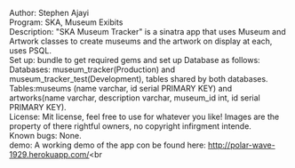 Author: Stephen Ajayi<br />
Program: SKA, Museum Exibits <br />
Description: "SKA Museum Tracker" is a sinatra app that uses Museum and Artwork classes to create museums and the artwork on display at each, uses PSQL.<br />
Set up: bundle to get required gems and set up Database as follows:<br />
  Databases: museum_tracker(Production) and museum_tracker_test(Development), tables shared by both databases.<br />
  Tables:museums (name varchar, id serial PRIMARY KEY) and artworks(name varchar, description varchar, museum_id int, id serial PRIMARY KEY).<br />
License: Mit license, feel free to use for whatever you like! Images are the property of there rightful owners, no copyright infirgment intende.<br /> 
Known bugs: None. <br />
demo: A working demo of the app con be found here: http://polar-wave-1929.herokuapp.com/<br